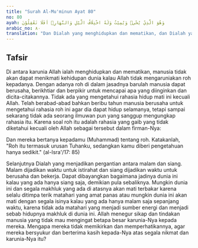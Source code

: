 ```yaml
---
title: "Surah Al-Mu'minun Ayat 80"
no: 80
ayah: وَهُوَ الَّذِيْ يُحْيٖ وَيُمِيْتُ وَلَهُ اخْتِلَافُ الَّيْلِ وَالنَّهَارِۗ اَفَلَا تَعْقِلُوْنَ
arabic_no: ٨٠
translation: "Dan Dialah yang menghidupkan dan mematikan, dan Dialah yang (mengatur) pergantian malam dan siang. Tidakkah kamu mengerti?"
---
```


## Tafsir

Di antara karunia Allah ialah menghidupkan dan mematikan, manusia tidak akan dapat menikmati kehidupan dunia kalau Allah tidak mengaruniakan roh kepadanya. Dengan adanya roh di dalam jasadnya barulah manusia dapat berusaha, berikhtiar dan berpikir untuk mencapai apa yang diinginkan dan dicita-citakannya. Tidak ada yang mengetahui rahasia hidup mati ini kecuali Allah. Telah berabad-abad bahkan beribu tahun manusia berusaha untuk mengetahui rahasia roh ini agar dia dapat hidup selamanya, tetapi sampai sekarang tidak ada seorang ilmuwan pun yang sanggup mengungkap rahasia itu. Karena soal roh itu adalah rahasia yang gaib yang tidak diketahui kecuali oleh Allah sebagai tersebut dalam firman-Nya:

Dan mereka bertanya kepadamu (Muhammad) tentang roh. Katakanlah, "Roh itu termasuk urusan Tuhanku, sedangkan kamu diberi pengetahuan hanya sedikit." (al-Isra'/17: 85)

Selanjutnya Dialah yang menjadikan pergantian antara malam dan siang. Malam dijadikan waktu untuk istirahat dan siang dijadikan waktu untuk berusaha dan bekerja. Dapat dibayangkan bagaimana jadinya dunia ini kalau yang ada hanya siang saja, demikian pula sebaliknya. Mungkin dunia ini dan segala makhluk yang ada di atasnya akan mati terbakar karena selalu ditimpa terik matahari yang amat panas atau mungkin dunia ini akan mati dengan segala isinya kalau yang ada hanya malam saja sepanjang waktu, karena tidak ada matahari yang menjadi sumber energi dan menjadi sebab hidupnya makhluk di dunia ini. Allah menegur sikap dan tindakan manusia yang tidak mau mengingat betapa besar karunia-Nya kepada mereka. Mengapa mereka tidak memikirkan dan memperhatikannya, agar mereka bersyukur dan berterima kasih kepada-Nya atas segala nikmat dan karunia-Nya itu?